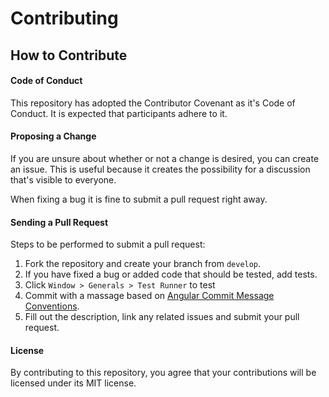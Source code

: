 # Contributing

## How to Contribute

#### Code of Conduct

This repository has adopted the Contributor Covenant as it's
Code of Conduct. It is expected that participants adhere to it.

#### Proposing a Change

If you are unsure about whether or not a change is desired,
you can create an issue. This is useful because it creates
the possibility for a discussion that's visible to everyone.

When fixing a bug it is fine to submit a pull request right away.

#### Sending a Pull Request

Steps to be performed to submit a pull request:

1. Fork the repository and create your branch from `develop`.
2. If you have fixed a bug or added code that should be tested, add tests.
3. Click `Window > Generals > Test Runner` to test
4. Commit with a massage based
   on [Angular Commit Message Conventions](https://gist.github.com/stephenparish/9941e89d80e2bc58a153).
5. Fill out the description, link any related issues and submit your pull request.

#### License

By contributing to this repository, you agree that your contributions will be licensed under its MIT license.
